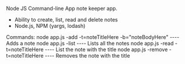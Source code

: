Node JS Command-line App note keeper app.

- Ability to create, list, read and delete notes
- Node.js, NPM (yargs, lodash)

Commands:
node app.js -add -t=noteTitleHere -b="noteBodyHere"  ----  Adds a note
node app.js -list  ----  Lists all the notes
node app.js -read -t=noteTitleHere  ----  List the note with the title
node app.js -remove -t=noteTitleHere   ----  Removes the note with the title


